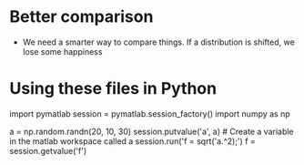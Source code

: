 # Better comparison
- We need a smarter way to compare things. If a distribution is shifted, we lose some happiness


# Using these files in Python

import pymatlab
session = pymatlab.session_factory()
import numpy as np

a = np.random.randn(20, 10, 30)
session.putvalue('a', a)  # Create a variable in the matlab workspace called a
session.run('f = sqrt('a.^2);')
f = session.getvalue('f')